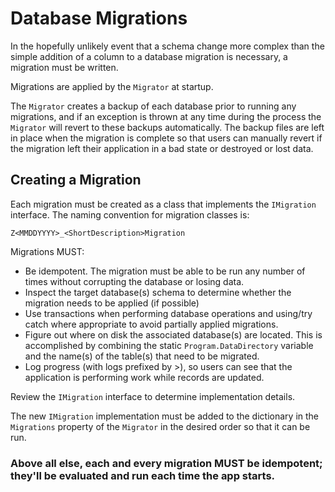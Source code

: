 # Database Migrations

In the hopefully unlikely event that a schema change more complex than the simple addition of a column to a database migration is necessary, a migration must be written.

Migrations are applied by the `Migrator` at startup.

The `Migrator` creates a backup of each database prior to running any migrations, and if an exception is thrown at any time during the process the `Migrator` will revert to these backups automatically.  The backup files are left in place when the migration is complete so that users can manually revert if the migration left their application in a bad state or destroyed or lost data.

## Creating a Migration

Each migration must be created as a class that implements the `IMigration` interface.  The naming convention for migration classes is:

```
Z<MMDDYYYY>_<ShortDescription>Migration
```

Migrations MUST:

* Be idempotent. The migration must be able to be run any number of times without corrupting the database or losing data.
* Inspect the target database(s) schema to determine whether the migration needs to be applied (if possible)
* Use transactions when performing database operations and using/try catch where appropriate to avoid partially applied migrations.
* Figure out where on disk the associated database(s) are located. This is accomplished by combining the static `Program.DataDirectory` variable
and the name(s) of the table(s) that need to be migrated.
* Log progress (with logs prefixed by >), so users can see that the application is performing work while records are updated.

Review the `IMigration` interface to determine implementation details.

The new `IMigration` implementation must be added to the dictionary in the `Migrations` property of the `Migrator` in the desired order so that it can be run.

### Above all else, each and every migration **MUST** be idempotent; they'll be evaluated and run each time the app starts.
